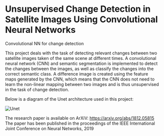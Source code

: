 # Unsupervised Change Detection in Satellite Images Using Convolutional Neural Networks  
Convolutional NN for change detection

This project deals with the task of detecting relevant changes between two satellite images taken of the same scene at different times. A convolutional neural network (CNN) and semantic segmentation is implemented to detect the changes between the images, as well as classify the changes into the correct semantic class. A difference image is created using the feature maps generated by the CNN, which means that the CNN does not need to learn the non-linear mapping between two images and is thus unsupervised in the task of change detection.

Below is a diagram of the Unet architecture used in this project:

![Unet](https://user-images.githubusercontent.com/48834483/54834087-1a4dfe80-4cc8-11e9-96bb-017fd63be742.png)

The research paper is available on ArXiV: https://arxiv.org/abs/1812.05815
The paper has been published in the proceedings of the IEEE International Joint Conference on Neural Networks, 2019
